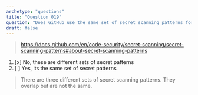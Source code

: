 ```yaml
---
archetype: "questions"
title: "Question 019"
question: "Does GitHub use the same set of secret scanning patterns for alerting through user alerts and for push protection "
draft: false
---
```



> https://docs.github.com/en/code-security/secret-scanning/secret-scanning-patterns#about-secret-scanning-patterns
1. [x] No, these are different sets of secret patterns
1. [ ] Yes, its the same set of secret patterns
> There are three different sets of secret scanning patterns. They overlap but are not the same. 
